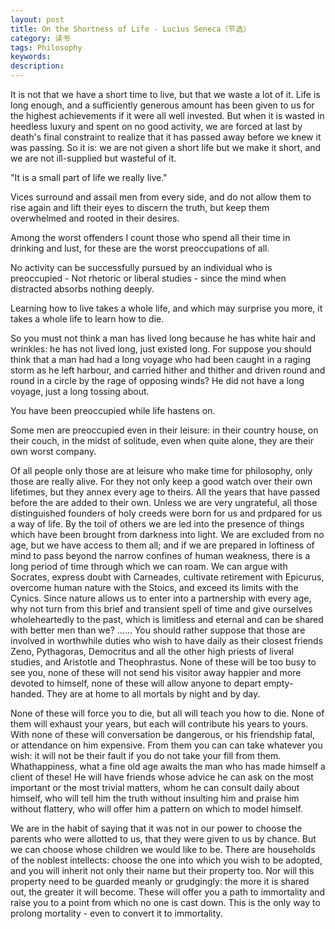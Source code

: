 ```yaml
---
layout: post
title: On the Shortness of Life - Lucius Seneca（节选）
category: 读书
tags: Philosophy
keywords: 
description: 
---
```


It is not that we have a short time to live, but that we waste a lot of it. Life is long enough, and a sufficiently generous amount has been given to us for the highest achievements if it were all well invested. But when it is wasted in heedless luxury and spent on no good activity, we are forced at last by death's final constraint to realize that it has passed away before we knew it was passing. So it is: we are not given a short life but we make it short, and we are not ill-supplied but wasteful of it. 

"It is a small part of life we really live."

Vices surround and assail men from every side, and do not allow them to rise again and lift their eyes to discern the truth, but keep them overwhelmed and rooted in their desires. 

Among the worst offenders I count those who spend all their time in drinking and lust, for these are the worst preoccupations of all. 

No activity can be successfully pursued by an individual who is preoccupied - Not rhetoric or liberal studies - since the mind when distracted absorbs nothing deeply.

Learning how to live takes a whole life, and which may surprise you more, it takes a whole life to learn how to die. 

So you must not think a man has lived long because he has white hair and wrinkles: he has not lived long, just existed long. For suppose you should think that a man had had a long voyage who had been caught in a raging storm as he left harbour, and carried hither and thither and driven round and round in a circle by the rage of opposing winds? He did not have a long voyage, just a long tossing about. 

You have been preoccupied while life hastens on. 

Some men are preoccupied even in their leisure: in their country house, on their couch, in the midst of solitude, even when quite alone, they are their own worst company. 

Of all people only those are at leisure who make time for philosophy, only those are really alive. For they not only keep a good watch over their own lifetimes, but they annex every age to theirs. All the years that have passed before the are added to their own. Unless we are very ungrateful, all those distinguished founders of holy creeds were born for us and prdpared for us a way of life. By the toil of others we are led into the presence of things which have been brought from darkness into light. We are excluded from no age, but we have access to them all; and if we are prepared in loftiness of mind to pass beyond the narrow confines of human weakness, there is a long period of time through which we can roam. We can argue with Socrates, express doubt with Carneades, cultivate retirement with Epicurus, overcome human nature with the Stoics, and exceed its limits with the Cynics. Since nature allows us to enter into a partnership with every age, why not turn from this brief and transient spell of time and give ourselves wholeheartedly to the past, which is limitless and eternal and can be shared with better men than we? 
...... 
You should rather suppose that those are involved in worthwhile duties who wish to have daily as their closest friends Zeno, Pythagoras, Democritus and all the other high priests of liveral studies, and Aristotle and Theophrastus. None of these will be too busy to see you, none of these will not send his visitor away happier and more devoted to himself, none of these will allow anyone to depart empty-handed. They are at home to all mortals by night and by day. 

None of these will force you to die, but all will teach you how to die. None of them will exhaust your years, but each will contribute his years to yours. With none of these will conversation be dangerous, or his friendship fatal, or attendance on him expensive. From them you can can take whatever you wish: it will not be their fault if you do not take your fill from them. Whathappiness, what a fine old age awaits the man who has made himself a client of these! He will have friends whose advice he can ask on the most important or the most trivial matters, whom he can consult daily about himself, who will tell him the truth without insulting him and praise him without flattery, who will offer him a pattern on which to model himself. 

We are in the habit of saying that it was not in our power to choose the parents who were allotted to us, that they were given to us by chance. But we can choose whose children we would like to be. There are households of the noblest intellects: choose the one into which you wish to be adopted, and you will inherit not only their name but their property too. Nor will this property need to be guarded meanly or grudgingly: the more it is shared out, the greater it will become. These will offer you a path to immortality and raise you to a point from which no one is cast down. This is the only way to prolong mortality - even to convert it to immortality. 

